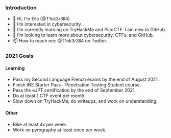 ### Introduction
- 👋 Hi, I’m Ella (@T1nk3r3ll4)
- 👀 I’m interested in cybersecurity.
- 🌱 I’m currently learning on TryHackMe and PicoCTF. I am new to GitHub.
- 💞️ I’m looking to learn more about cybersecurity, CTFs, and GitHub.
- 📫 How to reach me: @T1nk3r3ll4 on Twitter.

### 2021 Goals
#### Learning
- Pass my Second Language French exams by the end of August 2021.
- Finish INE Starter Pass - Penetration Testing Student course.
- Pass the eJPT certification by the end of September 2021.
- Do at least 1 CTF event per month.
- Slow down on TryHackMe, do writeups, and work on understanding.
#### Other
- Bike at least 4x per week.
- Work on pyrography at least once per week.
